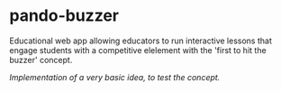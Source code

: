 # pando-buzzer
Educational web app allowing educators to run interactive lessons that engage students with a competitive elelement with the 'first to hit the buzzer' concept.

_Implementation of a very basic idea, to test the concept._
